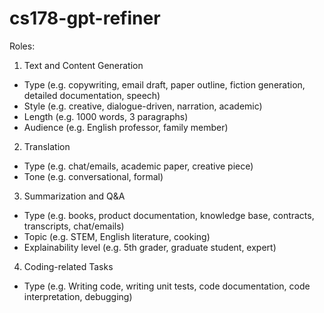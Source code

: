 # cs178-gpt-refiner

Roles:

1) Text and Content Generation
- Type (e.g. copywriting, email draft, paper outline, fiction generation, detailed documentation, speech)
- Style (e.g. creative, dialogue-driven, narration, academic)
- Length (e.g. 1000 words, 3 paragraphs)
- Audience (e.g. English professor, family member)
     
2) Translation
  - Type (e.g. chat/emails, academic paper, creative piece)
  - Tone (e.g. conversational, formal)

3) Summarization and Q&A
-  Type (e.g. books, product documentation, knowledge base, contracts, transcripts, chat/emails)
-  Topic (e.g. STEM, English literature, cooking)
-  Explainability level (e.g. 5th grader, graduate student, expert)
   
4) Coding-related Tasks
- Type (e.g. Writing code, writing unit tests, code documentation, code interpretation, debugging)



